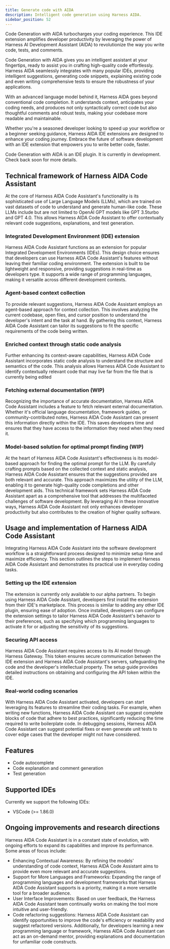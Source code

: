 ```yaml
---
title: Generate code with AIDA
description: Intelligent code generation using Harness AIDA.
sidebar_position: 52
---
```


Code Generation with AIDA turbocharges your coding experience. This IDE extension amplifies developer productivity by leveraging the power of Harness AI Development Assistant (AIDA) to revolutionize the way you write code, tests, and comments.

Code Generation with AIDA gives you an intelligent assistant at your fingertips, ready to assist you in crafting high-quality code effortlessly. Harness AIDA seamlessly integrates with many popular IDEs, providing intelligent suggestions, generating code snippets, explaining existing code and even writing comprehensive tests to ensure the robustness of your applications.

With an advanced language model behind it, Harness AIDA goes beyond conventional code completion. It understands context, anticipates your coding needs, and produces not only syntactically correct code but also thoughtful comments and robust tests, making your codebase more readable and maintainable.

Whether you're a seasoned developer looking to speed up your workflow or a beginner seeking guidance, Harness AIDA IDE extensions are designed to enhance your coding journey. Embrace the future of software development with an IDE extension that empowers you to write better code, faster.

Code Generation with AIDA is an IDE plugin. It is currently in development. Check back soon for more details.

## Technical framework of Harness AIDA Code Assistant

At the core of Harness AIDA Code Assistant's functionality is its sophisticated use of Large Language Models (LLMs), which are trained on vast datasets of code to understand and generate human-like code. These LLMs include but are not limited to OpenAI GPT models like GPT 3.5turbo and GPT 4.0. This allows Harness AIDA Code Assistant to offer contextually relevant code suggestions, explanations, and test generation.

### Integrated Development Environment (IDE) extension

Harness AIDA Code Assistant functions as an extension for popular Integrated Development Environments (IDEs). This design choice ensures that developers can use Harness AIDA Code Assistant's features without leaving their familiar coding environment. The extension is built to be lightweight and responsive, providing suggestions in real-time as developers type. It supports a wide range of programming languages, making it versatile across different development contexts.

### Agent-based context collection

To provide relevant suggestions, Harness AIDA Code Assistant employs an agent-based approach for context collection. This involves analyzing the current codebase, open files, and cursor position to understand the developer's intent and the task at hand. By gathering this context, Harness AIDA Code Assistant can tailor its suggestions to fit the specific requirements of the code being written.

### Enriched context through static code analysis

Further enhancing its context-aware capabilities, Harness AIDA Code Assistant incorporates static code analysis to understand the structure and semantics of the code. This analysis allows Harness AIDA Code Assistant to identify contextually relevant code that may live far from the file that is currently being edited

### Fetching external documentation (WIP)

Recognizing the importance of accurate documentation, Harness AIDA Code Assistant includes a feature to fetch relevant external documentation. Whether it's official language documentation, framework guides, or community-contributed notes, Harness AIDA Code Assistant can present this information directly within the IDE. This saves developers time and ensures that they have access to the information they need when they need it.

### Model-based solution for optimal prompt finding (WIP)

At the heart of Harness AIDA Code Assistant's effectiveness is its model-based approach for finding the optimal prompt for the LLM. By carefully crafting prompts based on the collected context and static analysis, Harness AIDA Code Assistant ensures that the suggestions provided are both relevant and accurate. This approach maximizes the utility of the LLM, enabling it to generate high-quality code completions and other development aids.
This technical framework sets Harness AIDA Code Assistant apart as a comprehensive tool that addresses the multifaceted challenges of software development. By leveraging AI in these innovative ways, Harness AIDA Code Assistant not only enhances developer productivity but also contributes to the creation of higher quality software.

## Usage and implementation of Harness AIDA Code Assistant

Integrating Harness AIDA Code Assistant into the software development workflow is a straightforward process designed to minimize setup time and maximize efficiency. This section outlines the steps to implement Harness AIDA Code Assistant and demonstrates its practical use in everyday coding tasks.

### Setting up the IDE extension

The extension is currently only available to our alpha partners. To begin using Harness AIDA Code Assistant, developers first install the extension from their IDE's marketplace. This process is similar to adding any other IDE plugin, ensuring ease of adoption. Once installed, developers can configure the extension settings to tailor Harness AIDA Code Assistant's behavior to their preferences, such as specifying which programming languages to activate it for or adjusting the sensitivity of its suggestions.

### Securing API access

Harness AIDA Code Assistant requires access to its AI model through Harness Gateway. This token ensures secure communication between the IDE extension and Harness AIDA Code Assistant's servers, safeguarding the code and the developer's intellectual property. The setup guide provides detailed instructions on obtaining and configuring the API token within the IDE.

### Real-world coding scenarios

With Harness AIDA Code Assistant activated, developers can start leveraging its features to streamline their coding tasks. For example, when writing new functions, Harness AIDA Code Assistant can suggest complete blocks of code that adhere to best practices, significantly reducing the time required to write boilerplate code. In debugging sessions, Harness AIDA Code Assistant can suggest potential fixes or even generate unit tests to cover edge cases that the developer might not have considered.

## Features

* Code autocomplete
* Code explanation and comment generation
* Test generation


<!--

### Code autocomplete

<DocImage src="./static/code_generation_demo.mov" />

### Code explanation and comment generation

<DocImage src="./static/comment_gen_demo.mov" />

### Test generation

<DocImage src="./static/test_generation_demo.mov" />

-->

## Supported IDEs

Currently we support the following IDEs:

- VSCode (>= 1.86.0)

## Ongoing improvements and research directions

Harness AIDA Code Assistant is in a constant state of evolution, with ongoing efforts to expand its capabilities and improve its performance. Some areas of focus include:

- Enhancing Contextual Awareness: By refining the models' understanding of code context, Harness AIDA Code Assistant aims to provide even more relevant and accurate suggestions.
- Support for More Languages and Frameworks: Expanding the range of programming languages and development frameworks that Harness AIDA Code Assistant supports is a priority, making it a more versatile tool for a broader audience.
- User Interface Improvements: Based on user feedback, the Harness AIDA Code Assistant team continually works on making the tool more intuitive and user-friendly.
- Code refactoring suggestions: Harness AIDA Code Assistant can identify opportunities to improve the code's efficiency or readability and suggest refactored versions. Additionally, for developers learning a new programming language or framework, Harness AIDA Code Assistant can act as an on-demand mentor, providing explanations and documentation for unfamiliar code constructs.
